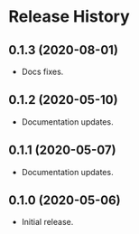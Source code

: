 Release History
===============

0.1.3 (2020-08-01)
------------------

- Docs fixes.


0.1.2 (2020-05-10)
------------------

- Documentation updates.


0.1.1 (2020-05-07)
------------------

- Documentation updates.


0.1.0 (2020-05-06)
------------------

-   Initial release.

